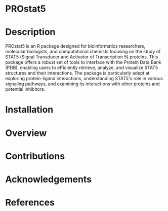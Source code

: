 # PROstat5

# Description

PROstat5 is an R package designed for bioinformatics researchers, molecular biologists, and computational chemists focusing on the study of STAT5 (Signal Transducer and Activator of Transcription 5) proteins. This package offers a robust set of tools to interface with the Protein Data Bank (PDB), enabling users to efficiently retrieve, analyze, and visualize STAT5 structures and their interactions. The package is particularly adept at exploring protein-ligand interactions, understanding STAT5's role in various signaling pathways, and examining its interactions with other proteins and potential inhibitors.

# Installation

# Overview

# Contributions

# Acknowledgements

# References
